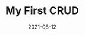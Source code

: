---
title: 'My First CRUD'
date: '2021-08-12'
description: "Using the Flask Python microframework."
img: "/images/projects/flask.png"
img_alt: "Image of a project made with the Flask Python microframework."
featured: true
tools_used: "Flask, MySQL, Python"
published: "2021/07/15"
github_url: "https://github.com/francosbenitez/flask-crud-app"
live_url: "https://github.com/francosbenitez/flask-crud-app"
---